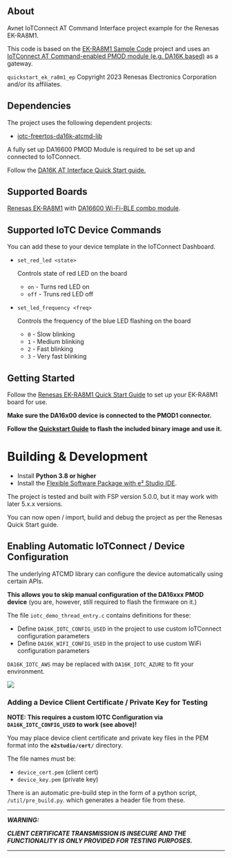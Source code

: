 ## About
Avnet IoTConnect AT Command Interface project example for the Renesas EK-RA8M1.

This code is based on the [EK-RA8M1 Sample Code]() project and uses an [IoTConnect AT Command-enabled PMOD module (e.g. DA16K based)](https://github.com/avnet-iotconnect/iotc-dialog-da16k-sdk) as a gateway.

`quickstart_ek_ra8m1_ep` Copyright 2023 Renesas Electronics Corporation and/or its affiliates.

## Dependencies
The project uses the following dependent projects:
* [iotc-freertos-da16k-atcmd-lib](https://github.com/avnet-iotconnect/iotc-freertos-da16k-atcmd-lib)

A fully set up DA16600 PMOD Module is required to be set up and connected to IoTConnect.

Follow the [DA16K AT Interface Quick Start guide.](https://github.com/avnet-iotconnect/iotc-dialog-da16k-sdk/blob/main/doc/QUICKSTART.md)


## Supported Boards

[Renesas EK-RA8M1](https://www.renesas.com/en/products/microcontrollers-microprocessors/ra-cortex-m-mcus/ek-ra8m1-evaluation-kit-ra8m1-mcu-group) with [DA16600 Wi-Fi-BLE combo module](https://www.renesas.com/us/en/products/wireless-connectivity/wi-fi/low-power-wi-fi/da16600mod-ultra-low-power-wi-fi-bluetooth-low-energy-combo-modules-battery-powered-iot-devices).


## Supported IoTC Device Commands

You can add these to your device template in the IoTConnect Dashboard.

* `set_red_led <state>`

    Controls state of red LED on the board

    * `on` - Turns red LED on
    * `off` - Truns red LED off

* `set_led_frequency <freq>`

    Controls the frequency of the blue LED flashing on the board

    * `0` - Slow blinking
    * `1` - Medium blinking
    * `2` - Fast blinking
    * `3` - Very fast blinking

## Getting Started

Follow the [Renesas EK-RA8M1 Quick Start Guide](https://www.renesas.com/en/products/microcontrollers-microprocessors/ra-cortex-m-mcus/ek-ra8m1-evaluation-kit-ra8m1-mcu-group#documents) to set up your EK-RA8M1 board for use.

**Make sure the DA16x00 device is connected to the PMOD1 connector.**

**Follow the [Quickstart Guide](./QUICKSTART.md) to flash the included binary image and use it.**

# Building & Development

* Install **Python 3.8 or higher**
* Install the [Flexible Software Package with e² Studio IDE](https://www.renesas.com/us/en/software-tool/flexible-software-package-fsp).

The project is tested and built with FSP version 5.0.0, but it may work with later 5.x.x versions.

You can now open / import, build and debug the project as per the Renesas Quick Start guide.

## Enabling Automatic IoTConnect / Device Configuration

The underlying ATCMD library can configure the device automatically using certain APIs.

**This allows you to skip manual configuration of the DA16xxx PMOD device** (you are, however, still required to flash the firmware on it.)

The file `iotc_demo_thread_entry.c` contains definitions for these:

* Define `DA16K_IOTC_CONFIG_USED` in the project to use custom IoTConnect configuration parameters
* Define `DA16K_WIFI_CONFIG_USED` in the project to use custom WiFi configuration parameters

`DA16K_IOTC_AWS` may be replaced with `DA16K_IOTC_AZURE` to fit your environment.

![](assets/cfgdef.png)

### Adding a Device Client Certificate / Private Key for Testing

**NOTE: This requires a custom IOTC Configuration via `DA16K_IOTC_CONFIG_USED` to work (see above)!**

You may place device client certificate and private key files in the PEM format into the **`e2studio/cert/`** directory.

The file names must be:

* `device_cert.pem` (client cert)
* `device_key.pem` (private key)

There is an automatic pre-build step in the form of a python script, `/util/pre_build.py`. which generates a header file from these.

---
***WARNING:***

***CLIENT CERTIFICATE TRANSMISSION IS INSECURE AND THE FUNCTIONALITY IS ONLY PROVIDED FOR TESTING PURPOSES.*** 

---
